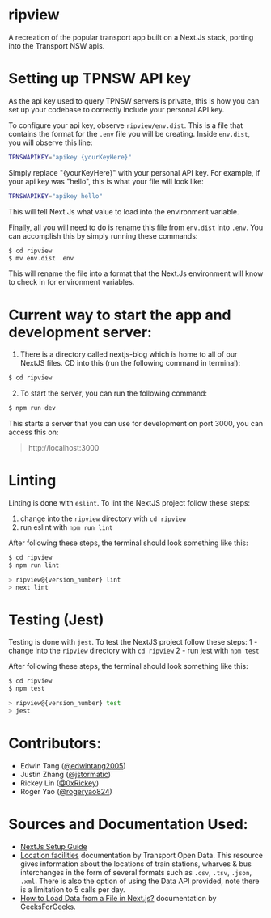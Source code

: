 # ripview
A recreation of the popular transport app built on a Next.Js stack, porting into the Transport NSW apis.

# Setting up TPNSW API key
As the api key used to query TPNSW servers is private, this is how you can set up your codebase to correctly include your personal API key. 

To configure your api key, observe `ripview/env.dist`. This is a file that contains the format for the `.env` file you will be creating. Inside `env.dist`, you will observe this line:
```bash
TPNSWAPIKEY="apikey {yourKeyHere}"
```
Simply replace "{yourKeyHere}" with your personal API key. For example, if your api key was "hello", this is what your file will look like:
```bash
TPNSWAPIKEY="apikey hello"
```

This will tell Next.Js what value to load into the environment variable.

Finally, all you will need to do is rename this file from `env.dist` into `.env`.
You can accomplish this by simply running these commands:
```bash
$ cd ripview
$ mv env.dist .env
```
This will rename the file into a format that the Next.Js environment will know to check in for environment variables.

# Current way to start the app and development server:
1.  There is a directory called nextjs-blog which is home to all of our NextJS files. CD into this (run the following command in terminal):
```bash 
$ cd ripview 
```

2. To start the server, you can run the following command:
```bash
$ npm run dev

```

This starts a server that you can use for development on port 3000, you can access this on:
> http://localhost:3000

# Linting
Linting is done with `eslint`. To lint the NextJS project follow these steps:

1. change into the `ripview` directory with `cd ripview`
2. run eslint with `npm run lint`

After following these steps, the terminal should look something like this:
```bash
$ cd ripview
$ npm run lint

> ripview@{version_number} lint
> next lint

```

# Testing (Jest)
Testing is done with `jest`. To test the NextJS project follow these steps:
1 - change into the `ripview` directory with `cd ripview`
2 - run jest with `npm test`

After following these steps, the terminal should look something like this:
```bash
$ cd ripview
$ npm test

> ripview@{version_number} test
> jest
```

# Contributors:
- Edwin Tang ([@edwintang2005](https://github.com/Edwintang2005))
- Justin Zhang ([@jstormatic](https://github.com/jstormatic))
- Rickey Lin ([@0xRickey](https://github.com/0xRickey))
- Roger Yao ([@rogeryao824](https://github.com/rogeryao824))

# Sources and Documentation Used:
- [NextJs Setup Guide](https://nextjs.org/learn-pages-router/basics/create-nextjs-app/setup)
- [Location facilities](https://opendata.transport.nsw.gov.au/data/dataset/public-transport-location-facilities-and-operators/resource/e9d94351-f22d-46ea-b64d-10e7e238368a) documentation by Transport Open Data. This resource gives information about the locations of train stations, wharves & bus interchanges in the form of several formats such as `.csv`, `.tsv`, `.json`, `.xml`. There is also the option of using the Data API provided, note there is a limitation to 5 calls per day. 
- [How to Load Data from a File in Next.js?](https://www.geeksforgeeks.org/how-to-load-data-from-a-file-in-next-js/) documentation by GeeksForGeeks.